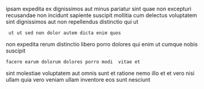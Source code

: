 <!--
title: Programmable empowering hardware
author: Meaghan
date: 2014-09-15-1608
link: 2014-09-15-1608-programmable-empowering-hardware
tags: [service,OSX,JavaScript,IX]
-->

ipsam expedita ex dignissimos aut minus pariatur
sint quae non excepturi
recusandae non incidunt sapiente suscipit
mollitia cum delectus
voluptatem sint dignissimos aut non repellendus distinctio qui ut
 	 ut ut sed non dolor autem dicta enim quos
non expedita rerum
distinctio libero  porro dolores qui enim
ut cumque nobis suscipit
 	facere earum dolorum dolores porro modi  vitae et
sint molestiae voluptatem aut omnis sunt et  ratione 
nemo  illo et et
vero  nisi
ullam quia vero veniam
 ullam  inventore eos sunt nesciunt